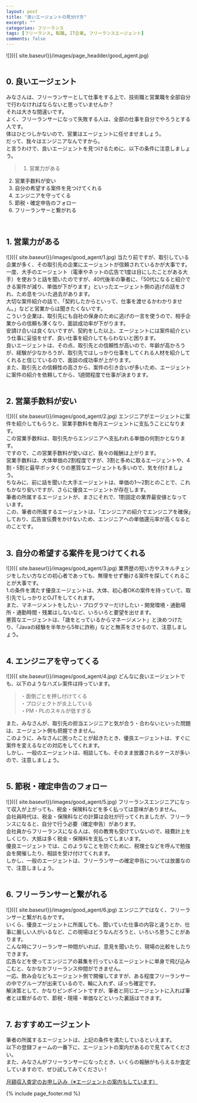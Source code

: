```yaml
---
layout: post
title: "良いエージェントの見分け方"
excerpt: ""
categories: フリーランス
tags: [フリーランス, 転職, IT企業, フリーランスエージェント]
comments: false
---
```

![]({{ site.baseurl}}/images/page_headder/good_agent.jpg)<br><br>
## 0. 良いエージェント
みなさんは、フリーランサーとして仕事をする上で、技術職と営業職を全部自分で行わなければならないと思っていませんか？  
それは大きな間違いです。  
よく、フリーランサーになって失敗する人は、全部の仕事を自分でやろうとする人です。  
体はひとつしかないので、営業はエージェントに任せませましょう。  
だって、我々はエンジニアなんですから。  
と言うわけで、良いエージェントを見つけるために、以下の条件に注意しましょう。  

>1. 営業力がある  
2. 営業手数料が安い  
3. 自分の希望する案件を見つけてくれる  
4. エンジニアを守ってくる  
5. 節税・確定申告のフォロー  
6. フリーランサーと繋がれる  

<br>

## 1. 営業力がある
![]({{ site.baseurl}}/images/good_agent/1.jpg)
当たり前ですが、取引している企業が多く、その取引先の企業にエージェントが信頼されているかが大事です。  
一度、大手のエージェント（電車やネットの広告で1度は目にしたことがある大手）を使おうと話を聞いたのですが、40代後半の筆者に、「50代になると紹介できる案件が減り、単価が下がります」といったエージェント側の逃げの話をされ、ため息をついた過去があります。  
大切な案件紹介の話で、「契約したからといって、仕事を渡せるかわかりません。」などと営業からは聞きたくないです。  
こういう企業は、取引先にも自社の保身のために逃げの一言を使うので、相手企業からの信頼も薄くなり、面談成功率が下がります。  
安請け合いは良くないですが、契約をした以上、エージェントには案件紹介という仕事に妥協をせず、良い仕事を紹介してもらわないと困ります。  
良いエージェントは、その点、取引先との信頼性が高いので、年齢が高かろうが、経験が少なかろうが、取引先ではしっかり仕事をしてくれる人材を紹介してくれると信じているので、面談の成功率が上がります。  
また、取引先との信頼性の高さから、案件の引き合いが多いため、エージェントに案件の紹介を依頼してから、1週間程度で仕事が決まります。  
<br>

## 2. 営業手数料が安い
![]({{ site.baseurl}}/images/good_agent/2.jpg)
エンジニアがエージェントに案件を紹介してもらうと、営業手数料を毎月エージェントに支払うことになります。  
この営業手数料は、取引先からエンジニアへ支払われる単価の何割かとなります。  
ですので、この営業手数料が安いほど、我々の報酬は上がります。  
営業手数料は、大体単価の2割程度ですが、3割と多めに取るエージェントや、4割・5割と最早ボッタくりの悪質なエージェントも多いので、気を付けましょう。  
ちなみに、前に話を聞いた大手エージェントは、単価の1～2割とのことで、これもかなり安いですが、さらに優良エージェントが存在します。  
筆者の所属するエージェントが、まさにそれで、1割固定の業界最安値となっています。  
この、筆者の所属するエージェントは、「エンジニアの紹介でエンジニアを確保」しており、広告宣伝費をかけないため、エンジニアへの単価還元率が高くなるとのことです。  
<br>

## 3. 自分の希望する案件を見つけてくれる
![]({{ site.baseurl}}/images/good_agent/3.jpg)
業界歴の短い方やスキルチェンジをしたい方などの初心者であっても、無理をせず働ける案件を探してくれることが大事です。  
1.の条件を満たす優良エージェントは、大体、初心者OKの案件を持っていて、取引先でしっかりとOJTをしてくれます。  
また、マネージメントをしたい・プログラマーだけしたい・開発環境・通勤場所・通勤時間・残業はしないなど、いろいろと要望を出せます。  
悪質なエージェントは、「歳をとっているからマネージメント」と決めつけたり、「Javaの経験を半年から5年に詐称」などと無茶をさせるので、注意しましょう。  
<br>

## 4. エンジニアを守ってくる
![]({{ site.baseurl}}/images/good_agent/4.jpg)
どんなに良いエージェントでも、以下のようなハズレ案件は持っています。  
>・面倒ごとを押し付けてくる  
・プロジェクトが炎上している  
・PM・PLのスキルが低すぎる 
 
また、みなさんが、取引先の担当エンジニアと気が合う・合わないといった問題は、エージェント側も把握できません。  
このように、みなさんに困ったことが起きたとき、優良エージェントは、すぐに案件を変えるなどの対応をしてくれます。  
しかし、一般のエージェントは、相談しても、そのまま放置されるケースが多いので、注意しましょう。  
<br>

## 5. 節税・確定申告のフォロー
![]({{ site.baseurl}}/images/good_agent/5.jpg)
フリーランスエンジニアになって収入が上がっても、税金・保険料などを多く払っては意味がありません。  
会社員時代は、税金・保険料などの計算は会社が行ってくれましたが、フリーランスになると、自分で行う必要（確定申告）があります。  
会社員からフリーランスになる人は、何の教育も受けていないので、経費計上をしくじり、大抵は多く税金・保険料を支払ってしまいます。  
優良エージェントでは、このようなことを防ぐために、税理士などを呼んで勉強会を開催したり、相談を受け付けてくれます。  
しかし、一般のエージェントは、フリーランサーの確定申告については放置なので、注意しましょう。  
<br>

## 6. フリーランサーと繋がれる
![]({{ site.baseurl}}/images/good_agent/6.jpg)
エンジニアではなく、フリーランサーと繋がれるかです。  
いくら、優良エージェントに所属しても、聞いていた仕事の内容と違うとか、仕事に厳しい人がいるなど、この現場はどうなんだろうと、いろいろ思うことがあります。  
こんな時にフリーランサー仲間がいれば、意見を聞いたり、現場の比較をしたりできます。  
広告などを使ってエンジニアの募集を行っているエージェントに単身で飛び込みこむと、なかなかフリーランス仲間ができません。  
一応、飲み会などもエージェント側で開催してますが、ある程度フリーランサーの中でグループが出来ているので、輪に入れず、ぼっち確定です。  
解決策として、かなりピンポイントですが、筆者と同じエージェントに入れば筆者とは繋がるので、節税・現場・単価などといった裏話はできます。  
<br>

## 7. おすすめエージェント
筆者の所属するエージェントは、上記の条件を満たしているといえます。  
以下の登録フォームの一番下に、エージェントの案内があるので見てみてください。  
また、みなさんがフリーランサーになったとき、いくらの報酬がもらえるか査定していますので、ぜひ試してみてください！  

[月額収入査定のお申し込み（※エージェントの案内もしています）](https://form.run/@mailn5CJz82V)

{% include page_footer.md %}
